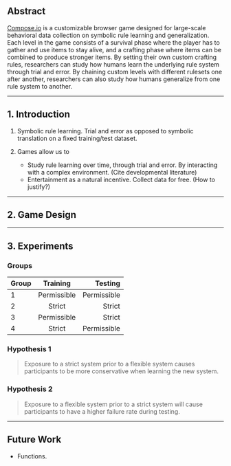 ## Abstract

[Compose.io](https://compose-io.netlify.app/) is a customizable browser game designed for large-scale behavioral data collection on symbolic rule learning and generalization. Each level in the game consists of a survival phase where the player has to gather and use items to stay alive, and a crafting phase where items can be combined to produce stronger items. By setting their own custom crafting rules, researchers can study how humans learn the underlying rule system through trial and error. By chaining custom levels with different rulesets one after another, researchers can also study how humans generalize from one rule system to another. 

---

## 1. Introduction

1. Symbolic rule learning. Trial and error as opposed to symbolic translation on a fixed training/test dataset. 


2. Games allow us to 
    - Study rule learning over time, through trial and error. By interacting with a complex environment. (Cite developmental literature)
    - Entertainment as a natural incentive. Collect data for free. (How to justify?)

---
## 2. Game Design 

 
---
## 3. Experiments

### Groups

| Group   |      Training      |  Testing |
|----------|:-------------:|------:|
| 1 |  Permissible | Permissible |
| 2 |    Strict   |   Strict |
| 3 | Permissible |    Strict |
| 4 |  Strict | Permissible |

### Hypothesis 1

> Exposure to a strict system prior to a flexible system causes participants to be more conservative when learning the new system. 



### Hypothesis 2
> Exposure to a flexible system prior to a strict system will cause participants to have a higher failure rate during testing.

---

## Future Work
* Functions.